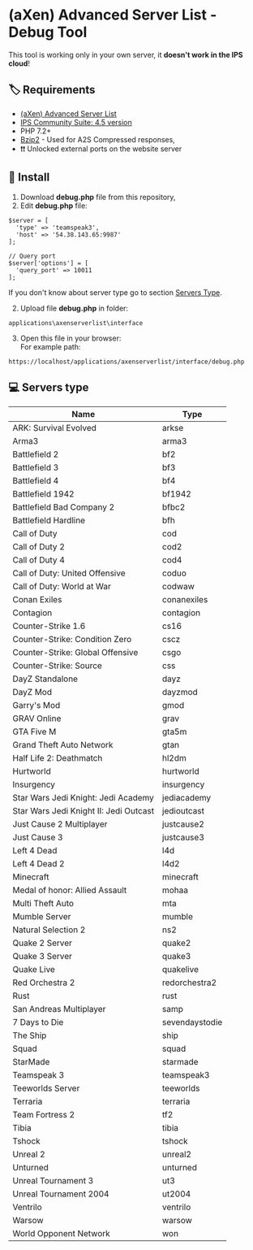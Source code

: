 # (aXen) Advanced Server List - Debug Tool

This tool is working only in your own server, it **doesn't work in the IPS cloud**!

## 🏷️ Requirements

- [(aXen) Advanced Server List](https://github.com/aXenDeveloper/ips-app-advanced-serverlist)
- [IPS Community Suite: 4.5 version](https://invisioncommunity.com/)
- PHP 7.2+
- [Bzip2](https://www.php.net/manual/en/book.bzip2.php) - Used for A2S Compressed responses,
- ❗❗ Unlocked external ports on the website server

## 🧰 Install

1. Download **debug.php** file from this repository,
2. Edit **debug.php** file:

```
$server = [
  'type' => 'teamspeak3',
  'host' => '54.38.143.65:9987'
];

// Query port
$server['options'] = [
  'query_port' => 10011
];
```

If you don't know about server type go to section [Servers Type](https://github.com/aXenDeveloper/ips-app-advanced-serverlist-debug#-servers-type).

2. Upload file **debug.php** in folder:

```
applications\axenserverlist\interface
```

3. Open this file in your browser:  
   For example path:

```
https://localhost/applications/axenserverlist/interface/debug.php
```

## 💻 Servers type

| Name                                   | Type           |
| -------------------------------------- | -------------- |
| ARK: Survival Evolved                  | arkse          |
| Arma3                                  | arma3          |
| Battlefield 2                          | bf2            |
| Battlefield 3                          | bf3            |
| Battlefield 4                          | bf4            |
| Battlefield 1942                       | bf1942         |
| Battlefield Bad Company 2              | bfbc2          |
| Battlefield Hardline                   | bfh            |
| Call of Duty                           | cod            |
| Call of Duty 2                         | cod2           |
| Call of Duty 4                         | cod4           |
| Call of Duty: United Offensive         | coduo          |
| Call of Duty: World at War             | codwaw         |
| Conan Exiles                           | conanexiles    |
| Contagion                              | contagion      |
| Counter-Strike 1.6                     | cs16           |
| Counter-Strike: Condition Zero         | cscz           |
| Counter-Strike: Global Offensive       | csgo           |
| Counter-Strike: Source                 | css            |
| DayZ Standalone                        | dayz           |
| DayZ Mod                               | dayzmod        |
| Garry's Mod                            | gmod           |
| GRAV Online                            | grav           |
| GTA Five M                             | gta5m          |
| Grand Theft Auto Network               | gtan           |
| Half Life 2: Deathmatch                | hl2dm          |
| Hurtworld                              | hurtworld      |
| Insurgency                             | insurgency     |
| Star Wars Jedi Knight: Jedi Academy    | jediacademy    |
| Star Wars Jedi Knight II: Jedi Outcast | jedioutcast    |
| Just Cause 2 Multiplayer               | justcause2     |
| Just Cause 3                           | justcause3     |
| Left 4 Dead                            | l4d            |
| Left 4 Dead 2                          | l4d2           |
| Minecraft                              | minecraft      |
| Medal of honor: Allied Assault         | mohaa          |
| Multi Theft Auto                       | mta            |
| Mumble Server                          | mumble         |
| Natural Selection 2                    | ns2            |
| Quake 2 Server                         | quake2         |
| Quake 3 Server                         | quake3         |
| Quake Live                             | quakelive      |
| Red Orchestra 2                        | redorchestra2  |
| Rust                                   | rust           |
| San Andreas Multiplayer                | samp           |
| 7 Days to Die                          | sevendaystodie |
| The Ship                               | ship           |
| Squad                                  | squad          |
| StarMade                               | starmade       |
| Teamspeak 3                            | teamspeak3     |
| Teeworlds Server                       | teeworlds      |
| Terraria                               | terraria       |
| Team Fortress 2                        | tf2            |
| Tibia                                  | tibia          |
| Tshock                                 | tshock         |
| Unreal 2                               | unreal2        |
| Unturned                               | unturned       |
| Unreal Tournament 3                    | ut3            |
| Unreal Tournament 2004                 | ut2004         |
| Ventrilo                               | ventrilo       |
| Warsow                                 | warsow         |
| World Opponent Network                 | won            |
